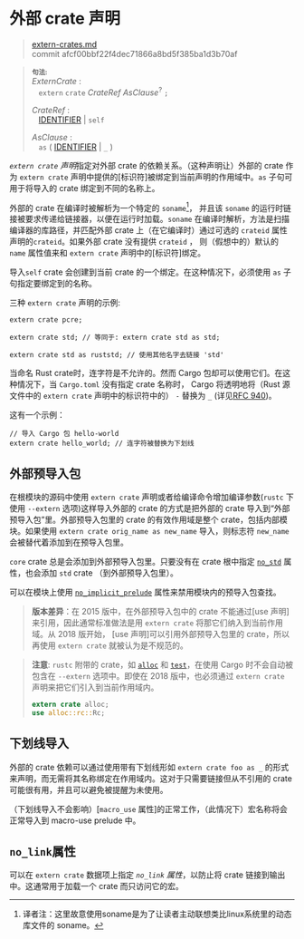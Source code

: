 # 外部 crate 声明

>[extern-crates.md](https://github.com/rust-lang/reference/blob/master/src/items/extern-crates.md)\
>commit afcf00bbf22f4dec71866a8bd5f385ba1d3b70af

> **<sup>句法:<sup>**\
> _ExternCrate_ :\
> &nbsp;&nbsp; `extern` `crate` _CrateRef_ _AsClause_<sup>?</sup> `;`
>
> _CrateRef_ :\
> &nbsp;&nbsp; [IDENTIFIER] | `self`
>
> _AsClause_ :\
> &nbsp;&nbsp; `as` ( [IDENTIFIER] | `_` )

*`extern crate` 声明*指定对外部 crate 的依赖关系。（这种声明让）外部的 crate 作为 `extern crate` 声明中提供的[标识符]被绑定到当前声明的作用域中。`as` 子句可用于将导入的 crate 绑定到不同的名称上。

外部的 crate 在编译时被解析为一个特定的 `soname`[^soname]， 并且该 `soname` 的运行时链接被要求传递给链接器，以便在运行时加载。`soname` 在编译时解析，方法是扫描编译器的库路径，并匹配外部 crate 上（在它编译时）通过可选的 `crateid` 属性声明的`crateid`。如果外部 crate 没有提供 `crateid` ， 则（假想中的）默认的 `name` 属性值来和 `extern crate` 声明中的[标识符]绑定。

导入`self` crate 会创建到当前 crate 的一个绑定。在这种情况下，必须使用 `as` 子句指定要绑定到的名称。

三种 `extern crate` 声明的示例:

<!-- ignore: requires external crates -->
```rust,ignore
extern crate pcre;

extern crate std; // 等同于: extern crate std as std;

extern crate std as ruststd; // 使用其他名字去链接 'std'
```

当命名 Rust crate时，连字符是不允许的。然而 Cargo 包却可以使用它们。在这种情况下，当 `Cargo.toml` 没有指定 crate 名称时， Cargo 将透明地将（Rust 源文件中的 `extern crate` 声明中的标识符中的） `-` 替换为 `_` (详见[RFC 940])。

这有一个示例：

<!-- ignore: requires external crates -->
```rust,ignore
// 导入 Cargo 包 hello-world
extern crate hello_world; // 连字符被替换为下划线
```

## 外部预导入包

在根模块的源码中使用 `extern crate` 声明或者给编译命令增加编译参数(`rustc` 下使用 `--extern` 选项)这样导入外部的 crate 的方式是把外部的 crate 导入到“外部预导入包”里。外部预导入包里的 crate 的有效作用域是整个 crate，包括内部模块。如果使用 `extern crate orig_name as new_name` 导入，则标志符 `new_name` 会被替代着添加到在预导入包里。

`core` crate 总是会添加到外部预导入包里。只要没有在 crate 根中指定 [`no_std`] 属性，也会添加 `std` crate （到外部预导入包里）。

可以在模块上使用 [`no_implicit_prelude`] 属性来禁用模块内的预导入包查找。

> **版本差异**：在 2015 版中，在外部预导入包中的 crate 不能通过[use 声明]来引用，因此通常标准做法是用 `extern crate` 将那它们纳入到当前作用域。从 2018 版开始， [use 声明]可以引用外部预导入包里的 crate，所以再使用 `extern crate` 就被认为是不规范的。

> **注意**: `rustc` 附带的 crate，如 [`alloc`] 和 [`test`]，在使用 Cargo 时不会自动被包含在 `--extern` 选项中。即使在 2018 版中，也必须通过 `extern crate` 声明来把它们引入到当前作用域内。
>
> ```rust
> extern crate alloc;
> use alloc::rc::Rc;
> ```

<!--
See https://github.com/rust-lang/rust/issues/57288 for more about the alloc/test limitation.
-->

## 下划线导入

外部的 crate 依赖可以通过使用带有下划线形如 `extern crate foo as _` 的形式来声明，而无需将其名称绑定在作用域内。这对于只需要链接但从不引用的 crate 可能很有用，并且可以避免被提醒为未使用。

（下划线导入不会影响）[`macro_use` 属性]的正常工作，（此情况下）宏名称将会正常导入到 macro-use prelude 中。

## `no_link`属性

可以在 `extern crate` 数据项上指定 *`no_link` 属性*，以防止将 crate 链接到输出中。这通常用于加载一个 crate 而只访问它的宏。

[^soname]:译者注：这里故意使用soname是为了让读者主动联想类比linux系统里的动态库文件的 soname。

[IDENTIFIER]: ../identifiers.md
[RFC 940]: https://github.com/rust-lang/rfcs/blob/master/text/0940-hyphens-considered-harmful.md
[`macro_use` attribute]: ../macros-by-example.md#macro_use属性
[`alloc`]: https://doc.rust-lang.org/alloc/
[`no_implicit_prelude`]: modules.md#预导入项
[`no_std`]: ../crates-and-source-files.md#预导入包和-no_std
[`test`]: https://doc.rust-lang.org/test/
[use declarations]: use-declarations.md
